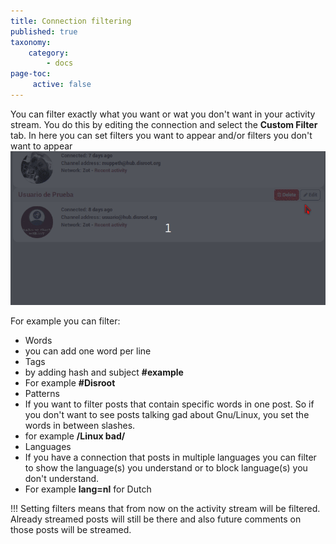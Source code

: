 ```yaml
---
title: Connection filtering
published: true
taxonomy:
    category:
        - docs
page-toc:
     active: false
---
```

You can filter exactly what you want or wat you don't want in your activity stream. You do this by editing the connection and select the **Custom Filter** tab. In here you can set filters you want to appear and/or filters you don't want to appear  
![ConnectionFilter](en/ConnectionFilter.gif)  

For example you can filter:
* Words
 * you can add one word per line
* Tags
 * by adding hash and subject **#example**
 * For example **#Disroot**
* Patterns
 * If you want to filter posts that contain specific words in one post. So if you don't want to see posts talking gad about Gnu/Linux, you set the words in between slashes.
 * for example **/Linux bad/**  
* Languages
 * If you have a connection that posts in multiple languages you can filter to show the language(s) you understand or to block language(s) you don't understand.
 * For example **lang=nl** for Dutch

!!! Setting filters means that from now on the activity stream will be filtered. Already streamed posts will still be there and also future comments on those posts will be streamed.
